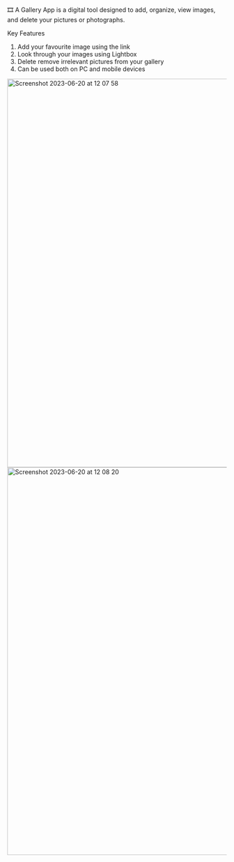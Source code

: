 🎞 A Gallery App is a digital tool designed to add, organize, view images, and delete your pictures or photographs.

Key Features

1. Add your favourite image using the link
2. Look through your images using Lightbox
3. Delete remove irrelevant pictures from your gallery
4. Can be used both on PC and mobile devices

<img width="893" alt="Screenshot 2023-06-20 at 12 07 58" src="https://github.com/nastya-smirnova/gallery-app/assets/41167754/ab75aeac-8446-4434-b563-adfb6215d655">

<img width="891" alt="Screenshot 2023-06-20 at 12 08 20" src="https://github.com/nastya-smirnova/gallery-app/assets/41167754/520b548b-0171-46a7-9501-57a3f32f2a92">
